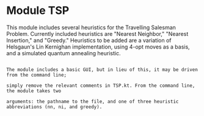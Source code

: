 # Module TSP

This module includes several heuristics for the Travelling Salesman Problem.
                                                                                                   Currently included heuristics are "Nearest Neighbor," "Nearest Insertion," and "Greedy."
                                                                                                   Heuristics to be added are a variation of Helsgaun's Lin Kernighan implementation, using
                                                                                                   4-opt moves as a basis, and a simulated quantum annealing heuristic.

                                                                                                   The module includes a basic GUI, but in lieu of this, it may be driven from the command line;
                                                                                                   simply remove the relevant comments in TSP.kt. From the command line, the module takes two
                                                                                                   arguments: the pathname to the file, and one of three heuristic abbreviations (nn, ni, and greedy).